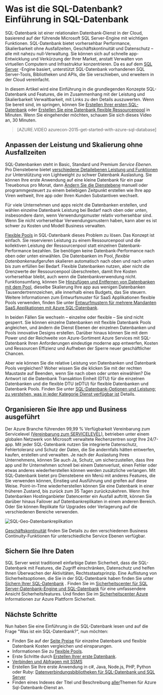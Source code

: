<properties
    pageTitle="Was ist die SQL-Datenbank? Einführung in die SQL-Datenbank | Microsoft Azure"
    description="Einführung in SQL-Datenbank: technische Details und Funktionen von Microsoft relationalen Datenbank-Management-System (RDBMS) in der Cloud."
    keywords="Einführung in Sql, Einführung in Sql, was Sql-Datenbank ist"
    services="sql-database"
    documentationCenter=""
    authors="shontnew"
    manager="jhubbard"
    editor="cgronlun"/>

<tags
   ms.service="sql-database"
   ms.devlang="na"
   ms.topic="get-started-article"
   ms.tgt_pltfrm="na"
   ms.workload="data-management"
   ms.date="08/16/2016"
   ms.author="shkurhek"/>

# <a name="what-is-sql-database-introduction-to-sql-database"></a>Was ist die SQL-Datenbank? Einführung in SQL-Datenbank

SQL-Datenbank ist einer relationalen Datenbank-Dienst in der Cloud, basierend auf der führende Microsoft SQL Server-Engine mit wichtigen Funktionen. SQL-Datenbank bietet vorhersehbar Performance, Skalierbarkeit ohne Ausfallzeiten, Geschäftskontinuität und Datenschutz – alle mit nahezu null-Verwaltung. Sie können sich auf schnelle app-Entwicklung und Verkürzung der Ihrer Market, anstatt Verwalten von virtuellen Computern und Infrastruktur konzentrieren. Da es auf dem [SQL Server](https://msdn.microsoft.com/library/bb545450.aspx) -Engine basiert, unterstützt SQL-Datenbank vorhandenen SQL Server-Tools, Bibliotheken und APIs, die Sie verschieben, und erweitern in der Cloud vereinfacht.

In diesem Artikel wird eine Einführung in die grundlegenden Konzepte SQL-Datenbank und Features, die im Zusammenhang mit der Leistung und Skalierbarkeit Verwaltbarkeit, mit Links zu den Details auszuwerten. Wenn Sie bereit sind, im springen, können Sie [Erstellen Ihrer ersten SQL-Datenbank](sql-database-get-started.md) oder [Erstellen Sie eine Datenbank flexible Ressourcenpool](sql-database-elastic-pool-create-portal.md) in Minuten. Wenn Sie eingehender möchten, schauen Sie sich dieses Video an, 30 Minuten.

> [AZURE.VIDEO azurecon-2015-get-started-with-azure-sql-database]

## <a name="adjust-performance-and-scale-without-downtime"></a>Anpassen der Leistung und Skalierung ohne Ausfallzeiten

SQL-Datenbanken steht in Basic, Standard und Premium *Service Ebenen*. Pro Dienstebene bietet [verschiedene Detailebenen Leistung und Funktionen](sql-database-service-tiers.md) zur Unterstützung von Lightweight zu schwer Datenbank Auslastung. Sie können Ihre erste Anwendung auf eine kleine Datenbank für ein paar Treuebonus pro Monat, dann [Ändern Sie die Dienstebene](sql-database-scale-up.md) manuell oder programmgesteuert zu einem beliebigen Zeitpunkt erstellen wie Ihre app Viren weltweit, Ihre app oder Ihren Kunden Substantiven wechselt.

Für viele Unternehmen und apps reicht die Datenbanken erstellen, und wählen einzelne Datenbank Leistung bei Bedarf nach oben oder unten, insbesondere dann, wenn Verwendungsmuster relativ vorhersehbar sind. Wenn Sie nicht vorhersehbar Verwendungsmustern haben, kann aber es ist schwer zu Kosten und Modell Business verwalten.

[Flexible Pools](sql-database-elastic-pool.md) in SQL-Datenbank dieses Problem zu lösen. Das Konzept ist einfach. Sie reservieren Leistung zu einem Ressourcenpool und die kollektiven Leistung der Ressourcenpool statt einzelnen Datenbank-Performance bezahlen. Sie benötigen keine Datenbank-Performance nach oben oder unten einwählen. Die Datenbanken im Pool, *flexible Datenbanken*aufgerufen skalieren automatisch nach oben und nach unten bis zum erfüllen bei Bedarf. Flexible Datenbanken nutzen, aber nicht die Grenzwerte der Ressourcenpool überschreiten, damit Ihre Kosten vorhersehbar bleibt, auch wenn die Datenbankverwendung nicht. Funktionsumfang, können Sie [Hinzufügen und Entfernen von Datenbanken mit dem Pool](sql-database-elastic-pool-manage-portal.md), dieselbe Skalierung Ihre app aus wenigen Datenbanken Tausendertrennzeichen, alle innerhalb eines Budgets, das Sie steuern. Weitere Informationen zum Entwurfsmuster für SaaS Applikationen flexible Pools verwenden, finden Sie unter [Entwurfmustern für mehrere Mandanten SaaS Applikationen mit Azure SQL-Datenbank](sql-database-design-patterns-multi-tenancy-saas-applications.md).

In beiden Fällen Sie wechseln – einzelne oder flexible – Sie sind nicht gesperrt. Sie können einzelne Datenbanken mit flexible Datenbank Pools angleichen, und ändern die Dienst Ebenen der einzelnen Datenbanken und Pools innovative Designs erstellen. Darüber hinaus können Sie mit dem Power und der Reichweite von Azure-Sortiment Azure Services mit SQL-Datenbank Ihren Anforderungen eindeutige moderne app entwerfen, Kosten und Ressourcen Effizienz und Aufheben der Sperre neuer geschäftlicher Chancen.

Aber wie können Sie die relative Leistung von Datenbanken und Datenbank Pools vergleichen? Woher wissen Sie die klicken Sie mit der rechten Maustaste auf Beenden, wenn Sie nach oben oder unten einwählen? Die Antwort ist die Datenbank Transaktion Einheit (DTU) für die einzelnen Datenbanken und die flexible DTU (eDTU) für flexible Datenbanken und Datenbank Pools. Finden Sie unter [SQL-Datenbank-Optionen und Leistung: zu verstehen, was in jeder Kategorie Dienst verfügbar ist](sql-database-service-tiers.md) Details.

## <a name="keep-your-app-and-business-running"></a>Organisieren Sie Ihre app und Business ausgeführt

Der Azure Branche führenden 99,99 % Verfügbarkeit Vereinbarung zum Servicelevel [(Vereinbarung zum SERVICELEVEL)](http://azure.microsoft.com/support/legal/sla/), betrieben unter einem globalen Netzwerk von Microsoft verwaltete Rechenzentren sorgt Ihre 24/7-app. Mit jeder SQL-Datenbank nutzen Sie integrierte Datenschutz, Fehlertoleranz und Schutz der Daten, die Sie andernfalls hätten entwerfen, kaufen, erstellen und verwalten. Je nach der Auslastung Ihres Unternehmens, können Sie auch Ja, Schutz, um sicherzustellen, dass Ihre app und Ihr Unternehmen schnell bei einem Datenverlust, einen Fehler oder etwas anderes wiederherstellen können werden zusätzliche verlangen. Mit SQL-Datenbank bietet pro Dienstebene ein Menü mit anderes Features, die Sie verwenden können, Einstieg und Ausführung und greifen auf diese Weise. Point-in-Time wiederherstellen können Sie eine Datenbank in einer früheren Zustand, bis zurück zum 35 Tagen zurückzukehren. Wenn Ihre Datenbanken Hostinganbieter Datencenter ein Ausfall auftritt, können Sie darüber hinaus Failover auf Datenbankreplikaten in einem anderen Bereich. Oder Sie können Replikate für Upgrades oder Verlagerung auf die verschiedenen Bereiche verwenden.

![SQL-Geo-Datenbankreplikation](./media/sql-database-technical-overview/azure_sqldb_map.png)


[Geschäftskontinuität](sql-database-business-continuity.md) finden Sie Details zu den verschiedenen Business Continuity-Funktionen für unterschiedliche Service Ebenen verfügbar.

## <a name="secure-your-data"></a>Sichern Sie Ihre Daten
SQL Server weist traditionell einfarbige Daten Sicherheit, dass die SQL-Datenbank mit Features, die Zugriff einschränken, Datenschutz und helfen Ihnen Überwachen der Aktivitäten, Rechtsstaatsprinzip. Eine Auflistung von Sicherheitsoptionen, die Sie in der SQL-Datenbank haben finden Sie unter [Sichern Ihrer SQL-Datenbank](sql-database-security.md) . Finden Sie im [Sicherheitscenter für SQL Server-Datenbank-Engine und SQL-Datenbank](https://msdn.microsoft.com/library/bb510589) für eine umfassendere Ansicht Sicherheitsfeatures. Und finden Sie im [Sicherheitscenter Azure](https://azure.microsoft.com/support/trust-center/security/) Informationen zur Azure Plattform Sicherheit.

## <a name="next-steps"></a>Nächste Schritte
Nun haben Sie eine Einführung in die SQL-Datenbank lesen und auf die Frage "Was ist ein SQL-Datenbank?", nun möchten:

- Finden Sie auf der [Seite Preise](https://azure.microsoft.com/pricing/details/sql-database/) für einzelne Datenbank und flexible Datenbank Kosten vergleichen und einsparungen.
- Informationen Sie zu [flexible Pools](sql-database-elastic-pool.md).
- Erste Schritte durch [Erstellen Ihrer erste Datenbank](sql-database-get-started.md).
- [Verbinden und Abfragen mit SSMS](sql-database-connect-query-ssms.md)
- Erstellen Sie Ihre erste Anwendung in c#, Java, Node.js, PHP, Python oder Ruby: [Datenverbindungsbibliotheken für SQL-Datenbank und SQL Server](sql-database-libraries.md)
- Finden eines Indexes der Titel und Beschreibung [aller](sql-database-index-all-articles.md)Themen für Azure Sql-Datenbank-Dienst an.
